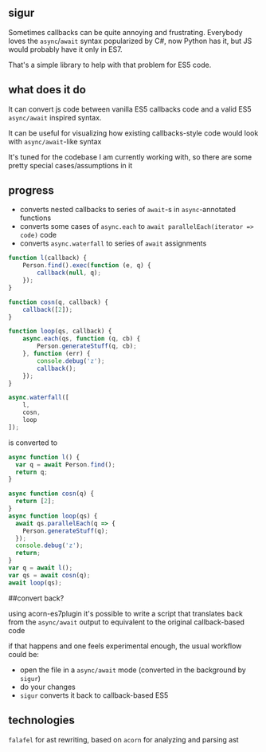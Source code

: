 ## sigur

Sometimes callbacks can be quite annoying and frustrating. Everybody loves the `async`/`await` syntax popularized by C#, now Python has it, but JS would probably have it only in ES7.

That's a simple library to help with that problem for ES5 code.

## what does it do

It can convert js code between vanilla ES5 callbacks code and a valid ES5 `async/await` inspired syntax.

It can be useful for visualizing how existing callbacks-style code would look with `async/await`-like syntax

It's tuned for the codebase I am currently working with, so there are some pretty special cases/assumptions in it

## progress

* converts nested callbacks to series of `await`-s in `async`-annotated functions
* converts some cases of `async.each` to `await parallelEach(iterator => code)` code
* converts `async.waterfall` to series of `await` assignments

```javascript
function l(callback) {
    Person.find().exec(function (e, q) {
        callback(null, q);
    });
}

function cosn(q, callback) {
    callback([2]);
}

function loop(qs, callback) {
    async.each(qs, function (q, cb) {
        Person.generateStuff(q, cb);
    }, function (err) {
        console.debug('z');
        callback();
    });
}

async.waterfall([
    l,
    cosn,
    loop
]);
```

is converted to

```javascript
async function l() {
  var q = await Person.find();
  return q;
}

async function cosn(q) {
  return [2];
}
async function loop(qs) {
  await qs.parallelEach(q => {
    Person.generateStuff(q);
  });
  console.debug('z');
  return;
}
var q = await l();
var qs = await cosn(q);
await loop(qs);
```

##convert back?

using acorn-es7plugin it's possible to write a script that translates
back from the `async/await` output to equivalent to the original callback-based code

if that happens and one feels experimental enough, the usual workflow could be:

* open the file in a `async/await` mode (converted in the background by `sigur`)
* do your changes 
* `sigur` converts it back to callback-based ES5 

## technologies

`falafel` for ast rewriting, based on
`acorn` for analyzing and parsing ast
